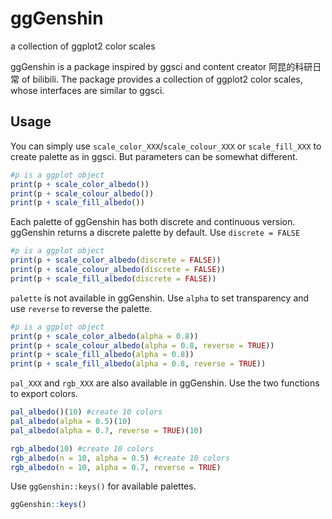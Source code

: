 # ggGenshin
a collection of ggplot2 color scales

ggGenshin is a package inspired by ggsci and content creator 阿昆的科研日常 of bilibili. The package provides a collection of ggplot2 color scales, whose interfaces are similar to ggsci.

## Usage
You can simply use `scale_color_XXX`/`scale_colour_XXX` or `scale_fill_XXX` to create palette as in ggsci. But parameters can be somewhat different.

```R
#p is a ggplot object
print(p + scale_color_albedo())
print(p + scale_colour_albedo())
print(p + scale_fill_albedo())
```

Each palette of ggGenshin has both discrete and continuous version. ggGenshin returns a discrete palette by default. Use `discrete = FALSE`

```R
#p is a ggplot object
print(p + scale_color_albedo(discrete = FALSE))
print(p + scale_colour_albedo(discrete = FALSE))
print(p + scale_fill_albedo(discrete = FALSE))
```

`palette` is not available in ggGenshin. Use `alpha` to set transparency and use `reverse` to reverse the palette.

```R
#p is a ggplot object
print(p + scale_color_albedo(alpha = 0.8))
print(p + scale_colour_albedo(alpha = 0.8, reverse = TRUE))
print(p + scale_fill_albedo(alpha = 0.8))
print(p + scale_fill_albedo(alpha = 0.8, reverse = TRUE))
```

`pal_XXX` and `rgb_XXX` are also available in ggGenshin. Use the two functions to export colors.

```R
pal_albedo()(10) #create 10 colors
pal_albedo(alpha = 0.5)(10)
pal_albedo(alpha = 0.7, reverse = TRUE)(10)

rgb_albedo(10) #create 10 colors
rgb_albedo(n = 10, alpha = 0.5) #create 10 colors
rgb_albedo(n = 10, alpha = 0.7, reverse = TRUE)
```

Use `ggGenshin::keys()` for available palettes.

```R
ggGenshin::keys()
```
